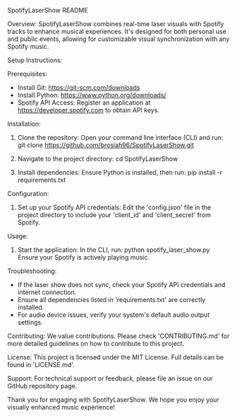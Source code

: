 SpotifyLaserShow README

Overview:
SpotifyLaserShow combines real-time laser visuals with Spotify tracks to enhance musical experiences. It's designed for both personal use and public events, allowing for customizable visual synchronization with any Spotify music.

Setup Instructions:

Prerequisites:
- Install Git: https://git-scm.com/downloads
- Install Python: https://www.python.org/downloads/
- Spotify API Access: Register an application at https://developer.spotify.com to obtain API keys.

Installation:
1. Clone the repository:
   Open your command line interface (CLI) and run:
   git clone https://github.com/brosiah96/SpotifyLaserShow.git

2. Navigate to the project directory:
   cd SpotifyLaserShow

3. Install dependencies:
   Ensure Python is installed, then run:
   pip install -r requirements.txt

Configuration:
1. Set up your Spotify API credentials:
   Edit the 'config.json' file in the project directory to include your 'client_id' and 'client_secret' from Spotify.

Usage:
1. Start the application:
   In the CLI, run:
   python spotify_laser_show.py
   Ensure your Spotify is actively playing music.

Troubleshooting:
- If the laser show does not sync, check your Spotify API credentials and internet connection.
- Ensure all dependencies listed in 'requirements.txt' are correctly installed.
- For audio device issues, verify your system's default audio output settings.

Contributing:
We value contributions. Please check 'CONTRIBUTING.md' for more detailed guidelines on how to contribute to this project.

License:
This project is licensed under the MIT License. Full details can be found in 'LICENSE.md'.

Support:
For technical support or feedback, please file an issue on our GitHub repository page.

Thank you for engaging with SpotifyLaserShow. We hope you enjoy your visually enhanced music experience!


